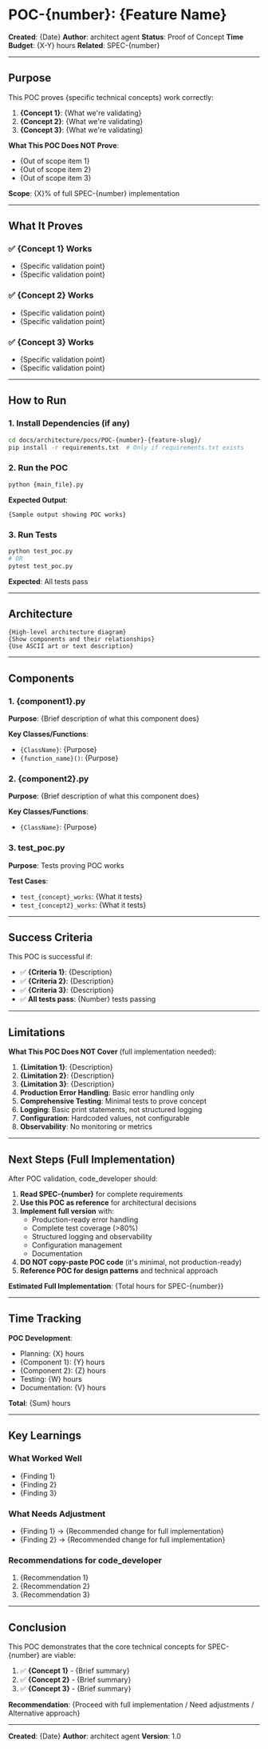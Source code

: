 # POC-{number}: {Feature Name}

**Created**: {Date}
**Author**: architect agent
**Status**: Proof of Concept
**Time Budget**: {X-Y} hours
**Related**: SPEC-{number}

---

## Purpose

This POC proves {specific technical concepts} work correctly:

1. **{Concept 1}**: {What we're validating}
2. **{Concept 2}**: {What we're validating}
3. **{Concept 3}**: {What we're validating}

**What This POC Does NOT Prove**:
- {Out of scope item 1}
- {Out of scope item 2}
- {Out of scope item 3}

**Scope**: {X}% of full SPEC-{number} implementation

---

## What It Proves

### ✅ {Concept 1} Works
- {Specific validation point}
- {Specific validation point}

### ✅ {Concept 2} Works
- {Specific validation point}
- {Specific validation point}

### ✅ {Concept 3} Works
- {Specific validation point}
- {Specific validation point}

---

## How to Run

### 1. Install Dependencies (if any)

```bash
cd docs/architecture/pocs/POC-{number}-{feature-slug}/
pip install -r requirements.txt  # Only if requirements.txt exists
```

### 2. Run the POC

```bash
python {main_file}.py
```

**Expected Output**:
```
{Sample output showing POC works}
```

### 3. Run Tests

```bash
python test_poc.py
# OR
pytest test_poc.py
```

**Expected**: All tests pass

---

## Architecture

```
{High-level architecture diagram}
{Show components and their relationships}
{Use ASCII art or text description}
```

---

## Components

### 1. {component1}.py
**Purpose**: {Brief description of what this component does}

**Key Classes/Functions**:
- `{ClassName}`: {Purpose}
- `{function_name}()`: {Purpose}

### 2. {component2}.py
**Purpose**: {Brief description of what this component does}

**Key Classes/Functions**:
- `{ClassName}`: {Purpose}

### 3. test_poc.py
**Purpose**: Tests proving POC works

**Test Cases**:
- `test_{concept}_works`: {What it tests}
- `test_{concept2}_works`: {What it tests}

---

## Success Criteria

This POC is successful if:

- ✅ **{Criteria 1}**: {Description}
- ✅ **{Criteria 2}**: {Description}
- ✅ **{Criteria 3}**: {Description}
- ✅ **All tests pass**: {Number} tests passing

---

## Limitations

**What This POC Does NOT Cover** (full implementation needed):

1. **{Limitation 1}**: {Description}
2. **{Limitation 2}**: {Description}
3. **{Limitation 3}**: {Description}
4. **Production Error Handling**: Basic error handling only
5. **Comprehensive Testing**: Minimal tests to prove concept
6. **Logging**: Basic print statements, not structured logging
7. **Configuration**: Hardcoded values, not configurable
8. **Observability**: No monitoring or metrics

---

## Next Steps (Full Implementation)

After POC validation, code_developer should:

1. **Read SPEC-{number}** for complete requirements
2. **Use this POC as reference** for architectural decisions
3. **Implement full version** with:
   - Production-ready error handling
   - Complete test coverage (>80%)
   - Structured logging and observability
   - Configuration management
   - Documentation
4. **DO NOT copy-paste POC code** (it's minimal, not production-ready)
5. **Reference POC for design patterns** and technical approach

**Estimated Full Implementation**: {Total hours for SPEC-{number}}

---

## Time Tracking

**POC Development**:
- Planning: {X} hours
- {Component 1}: {Y} hours
- {Component 2}: {Z} hours
- Testing: {W} hours
- Documentation: {V} hours

**Total**: {Sum} hours

---

## Key Learnings

### What Worked Well
- {Finding 1}
- {Finding 2}
- {Finding 3}

### What Needs Adjustment
- {Finding 1} → {Recommended change for full implementation}
- {Finding 2} → {Recommended change for full implementation}

### Recommendations for code_developer
1. {Recommendation 1}
2. {Recommendation 2}
3. {Recommendation 3}

---

## Conclusion

This POC demonstrates that the core technical concepts for SPEC-{number} are viable:

1. ✅ **{Concept 1}** - {Brief summary}
2. ✅ **{Concept 2}** - {Brief summary}
3. ✅ **{Concept 3}** - {Brief summary}

**Recommendation**: {Proceed with full implementation / Need adjustments / Alternative approach}

---

**Created**: {Date}
**Author**: architect agent
**Version**: 1.0
